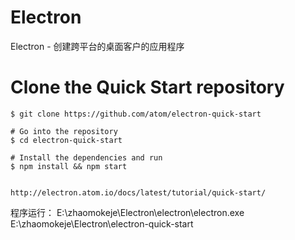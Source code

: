 # Electron
Electron - 创建跨平台的桌面客户的应用程序


 # Clone the Quick Start repository
	$ git clone https://github.com/atom/electron-quick-start

	# Go into the repository
	$ cd electron-quick-start

	# Install the dependencies and run
	$ npm install && npm start
	
	
	http://electron.atom.io/docs/latest/tutorial/quick-start/
	
程序运行：
E:\zhaomokeje\Electron\electron\electron.exe E:\zhaomokeje\Electron\electron-quick-start